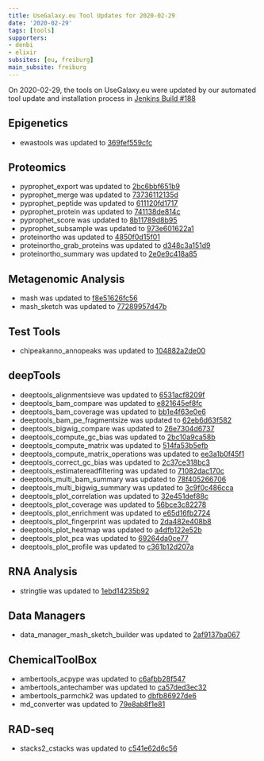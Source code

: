 ```yaml
---
title: UseGalaxy.eu Tool Updates for 2020-02-29
date: '2020-02-29'
tags: [tools]
supporters:
- denbi
- elixir
subsites: [eu, freiburg]
main_subsite: freiburg
---
```


On 2020-02-29, the tools on UseGalaxy.eu were updated by our automated tool update and installation process in [Jenkins Build #188](https://build.galaxyproject.eu/job/usegalaxy-eu/job/install-tools/#188/)


## Epigenetics

- ewastools was updated to [369fef559cfc](https://toolshed.g2.bx.psu.edu/view/kpbioteam/ewastools/369fef559cfc)

## Proteomics

- pyprophet_export was updated to [2bc6bbf651b9](https://toolshed.g2.bx.psu.edu/view/galaxyp/pyprophet_export/2bc6bbf651b9)
- pyprophet_merge was updated to [73736112135d](https://toolshed.g2.bx.psu.edu/view/galaxyp/pyprophet_merge/73736112135d)
- pyprophet_peptide was updated to [611120fd1717](https://toolshed.g2.bx.psu.edu/view/galaxyp/pyprophet_peptide/611120fd1717)
- pyprophet_protein was updated to [741138de814c](https://toolshed.g2.bx.psu.edu/view/galaxyp/pyprophet_protein/741138de814c)
- pyprophet_score was updated to [8b11789d8b95](https://toolshed.g2.bx.psu.edu/view/galaxyp/pyprophet_score/8b11789d8b95)
- pyprophet_subsample was updated to [973e601622a1](https://toolshed.g2.bx.psu.edu/view/galaxyp/pyprophet_subsample/973e601622a1)
- proteinortho was updated to [4850f0d15f01](https://toolshed.g2.bx.psu.edu/view/iuc/proteinortho/4850f0d15f01)
- proteinortho_grab_proteins was updated to [d348c3a151d9](https://toolshed.g2.bx.psu.edu/view/iuc/proteinortho_grab_proteins/d348c3a151d9)
- proteinortho_summary was updated to [2e0e9c418a85](https://toolshed.g2.bx.psu.edu/view/iuc/proteinortho_summary/2e0e9c418a85)

## Metagenomic Analysis

- mash was updated to [f8e51626fc56](https://toolshed.g2.bx.psu.edu/view/iuc/mash/f8e51626fc56)
- mash_sketch was updated to [77289957d47b](https://toolshed.g2.bx.psu.edu/view/iuc/mash_sketch/77289957d47b)

## Test Tools

- chipeakanno_annopeaks was updated to [104882a2de00](https://toolshed.g2.bx.psu.edu/view/kpbioteam/chipeakanno_annopeaks/104882a2de00)

## deepTools

- deeptools_alignmentsieve was updated to [6531acf8209f](https://toolshed.g2.bx.psu.edu/view/bgruening/deeptools_alignmentsieve/6531acf8209f)
- deeptools_bam_compare was updated to [e821645ef8fc](https://toolshed.g2.bx.psu.edu/view/bgruening/deeptools_bam_compare/e821645ef8fc)
- deeptools_bam_coverage was updated to [bb1e4f63e0e6](https://toolshed.g2.bx.psu.edu/view/bgruening/deeptools_bam_coverage/bb1e4f63e0e6)
- deeptools_bam_pe_fragmentsize was updated to [62eb6d63f582](https://toolshed.g2.bx.psu.edu/view/bgruening/deeptools_bam_pe_fragmentsize/62eb6d63f582)
- deeptools_bigwig_compare was updated to [26e7304d6737](https://toolshed.g2.bx.psu.edu/view/bgruening/deeptools_bigwig_compare/26e7304d6737)
- deeptools_compute_gc_bias was updated to [2bc10a9ca58b](https://toolshed.g2.bx.psu.edu/view/bgruening/deeptools_compute_gc_bias/2bc10a9ca58b)
- deeptools_compute_matrix was updated to [514fa53b5efb](https://toolshed.g2.bx.psu.edu/view/bgruening/deeptools_compute_matrix/514fa53b5efb)
- deeptools_compute_matrix_operations was updated to [ee3a1b0f45f1](https://toolshed.g2.bx.psu.edu/view/bgruening/deeptools_compute_matrix_operations/ee3a1b0f45f1)
- deeptools_correct_gc_bias was updated to [2c37ce318bc3](https://toolshed.g2.bx.psu.edu/view/bgruening/deeptools_correct_gc_bias/2c37ce318bc3)
- deeptools_estimatereadfiltering was updated to [71082dac170c](https://toolshed.g2.bx.psu.edu/view/bgruening/deeptools_estimatereadfiltering/71082dac170c)
- deeptools_multi_bam_summary was updated to [78f405266706](https://toolshed.g2.bx.psu.edu/view/bgruening/deeptools_multi_bam_summary/78f405266706)
- deeptools_multi_bigwig_summary was updated to [3c9f0c486cca](https://toolshed.g2.bx.psu.edu/view/bgruening/deeptools_multi_bigwig_summary/3c9f0c486cca)
- deeptools_plot_correlation was updated to [32e451def88c](https://toolshed.g2.bx.psu.edu/view/bgruening/deeptools_plot_correlation/32e451def88c)
- deeptools_plot_coverage was updated to [56bce3c82278](https://toolshed.g2.bx.psu.edu/view/bgruening/deeptools_plot_coverage/56bce3c82278)
- deeptools_plot_enrichment was updated to [e65d16fb2724](https://toolshed.g2.bx.psu.edu/view/bgruening/deeptools_plot_enrichment/e65d16fb2724)
- deeptools_plot_fingerprint was updated to [2da482e408b8](https://toolshed.g2.bx.psu.edu/view/bgruening/deeptools_plot_fingerprint/2da482e408b8)
- deeptools_plot_heatmap was updated to [a4dfb122e52b](https://toolshed.g2.bx.psu.edu/view/bgruening/deeptools_plot_heatmap/a4dfb122e52b)
- deeptools_plot_pca was updated to [69264da0ce77](https://toolshed.g2.bx.psu.edu/view/bgruening/deeptools_plot_pca/69264da0ce77)
- deeptools_plot_profile was updated to [c361b12d207a](https://toolshed.g2.bx.psu.edu/view/bgruening/deeptools_plot_profile/c361b12d207a)

## RNA Analysis

- stringtie was updated to [1ebd14235b92](https://toolshed.g2.bx.psu.edu/view/iuc/stringtie/1ebd14235b92)

## Data Managers

- data_manager_mash_sketch_builder was updated to [2af9137ba067](https://toolshed.g2.bx.psu.edu/view/iuc/data_manager_mash_sketch_builder/2af9137ba067)

## ChemicalToolBox

- ambertools_acpype was updated to [c6afbb28f547](https://toolshed.g2.bx.psu.edu/view/chemteam/ambertools_acpype/c6afbb28f547)
- ambertools_antechamber was updated to [ca57ded3ec32](https://toolshed.g2.bx.psu.edu/view/chemteam/ambertools_antechamber/ca57ded3ec32)
- ambertools_parmchk2 was updated to [dbfb86927de6](https://toolshed.g2.bx.psu.edu/view/chemteam/ambertools_parmchk2/dbfb86927de6)
- md_converter was updated to [79e8ab8f1e81](https://toolshed.g2.bx.psu.edu/view/chemteam/md_converter/79e8ab8f1e81)

## RAD-seq

- stacks2_cstacks was updated to [c541e62d6c56](https://toolshed.g2.bx.psu.edu/view/iuc/stacks2_cstacks/c541e62d6c56)


